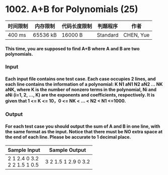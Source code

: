 # 1002. A+B for Polynomials (25)

<table>
<thead>
<th>时间限制</th><th>内存限制</th><th>代码长度限制</th><th>判题程序</th><th>作者</th>
</thead>
<tbody>
<tr><td>400 ms</td><td>65536 kB</td><td>16000 B</td><td>Standard</td><td>CHEN, Yue</td></tr></tbody>
</table>

#### This time, you are supposed to find A+B where A and B are two polynomials.

### Input

#### Each input file contains one test case. Each case occupies 2 lines, and each line contains the information of a polynomial: K N1 aN1 N2 aN2 ... NK aNK, where K is the number of nonzero terms in the polynomial, Ni and aNi (i=1, 2, ..., K) are the exponents and coefficients, respectively. It is given that 1 <= K <= 10，0 <= NK < ... < N2 < N1 <=1000.

### Output

#### For each test case you should output the sum of A and B in one line, with the same format as the input. Notice that there must be NO extra space at the end of each line. Please be accurate to 1 decimal place.

<table>
<thead>
<th>Sample Input</th><th>Sample Output</th>
</thead>
<tbody>
<tr><td>2 1 2.4 0 3.2 <br>2 2 1.5 1 0.5</td><td>3 2 1.5 1 2.9 0 3.2</td></tr></tbody>
</table>